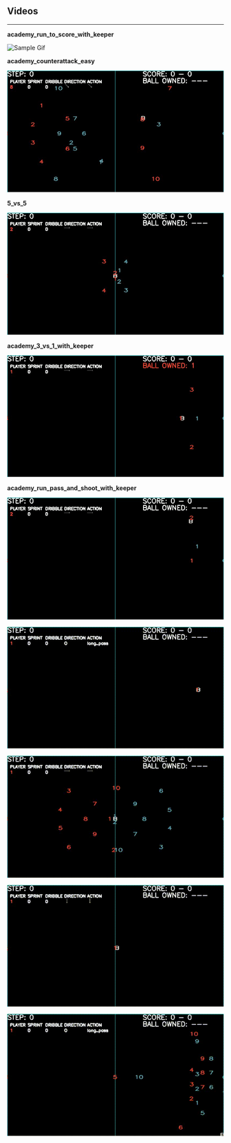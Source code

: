 ## Videos

---

**academy_run_to_score_with_keeper**

![Sample Gif](./rts.gif)

**academy_counterattack_easy**

![image](./ace.gif)

**5_vs_5**

![image](./5v5.gif)

**academy_3_vs_1_with_keeper**

![image](./3v1.gif)

**academy_run_pass_and_shoot_with_keeper**

![image](./arp.gif)

![image](./aegc.gif)

![image](./11V11e.gif)

![image](./aeg.gif)

![image](./ac.gif)
